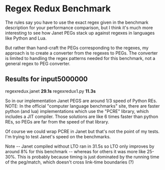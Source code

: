 # Regex Redux Benchmark

The rules say you have to use the exact regex given in the benchmark
description for your performance comparison, but I think it's much more
interesting to see how Janet PEGs stack up against regexes in languages like
Python and Lua.

But rather than hand-craft the PEGs corresponding to the regexes, my
approach is to create a converter from the regexes to PEGs.  The converter
is limited to handling the regex patterns needed for this benchmark, not a
general regex to PEG converter.

## Results for input5000000

regexredux.janet **29.1s**
regexredux1.py   **11.3s**

So in our implementation Janet PEGS are around 1/3 speed of Python REs.
NOTE: In the official "computer language benchmarks" site, there are faster
python (and lua) implementations which use the "PCRE" library, which
includes a JIT compiler.  Those solutions are like 6 times faster than
python REs, so PEGs are far from the speed of that library.

Of course we could wrap PCRE in Janet but that's not the point of my tests.
I'm trying to test Janet's speed on the benchmarks.

Note -- Janet compiled without LTO ran in 31.5s so LTO only improves by
around 8% for this benchmark -- whereas for others it was more like
25-30%.  This is probably because timing is just dominated by the running
time of the peg/match, which doesn't cross link-time boundaries (?)
